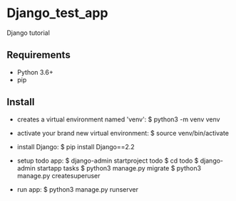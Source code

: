 # Django_test_app
Django tutorial 

## Requirements

- Python 3.6+
- pip

## Install

- creates a virtual environment named 'venv':
$ python3 -m venv venv

- activate your brand new virtual environment:
$ source venv/bin/activate

- install Django:
$ pip install Django==2.2

- setup todo app:
$ django-admin startproject todo
$ cd todo
$ django-admin startapp tasks
$ python3 manage.py migrate
$ python3 manage.py createsuperuser

- run app:
$ python3 manage.py runserver